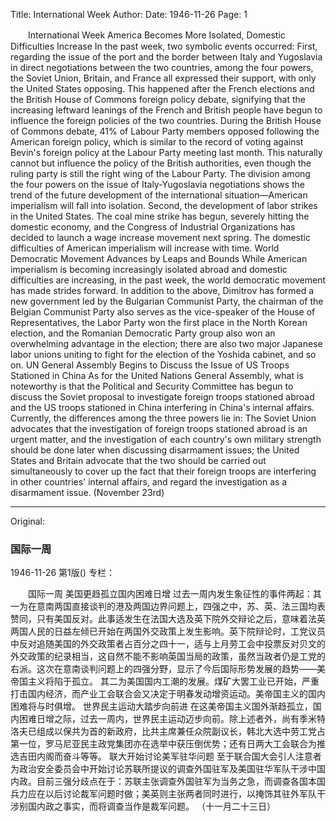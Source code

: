 Title: International Week
Author:
Date: 1946-11-26
Page: 1

　　International Week
    America Becomes More Isolated, Domestic Difficulties Increase
    In the past week, two symbolic events occurred: First, regarding the issue of the port and the border between Italy and Yugoslavia in direct negotiations between the two countries, among the four powers, the Soviet Union, Britain, and France all expressed their support, with only the United States opposing. This happened after the French elections and the British House of Commons foreign policy debate, signifying that the increasing leftward leanings of the French and British people have begun to influence the foreign policies of the two countries. During the British House of Commons debate, 41% of Labour Party members opposed following the American foreign policy, which is similar to the record of voting against Bevin's foreign policy at the Labour Party meeting last month. This naturally cannot but influence the policy of the British authorities, even though the ruling party is still the right wing of the Labour Party. The division among the four powers on the issue of Italy-Yugoslavia negotiations shows the trend of the future development of the international situation—American imperialism will fall into isolation.
    Second, the development of labor strikes in the United States. The coal mine strike has begun, severely hitting the domestic economy, and the Congress of Industrial Organizations has decided to launch a wage increase movement next spring. The domestic difficulties of American imperialism will increase with time.
    World Democratic Movement Advances by Leaps and Bounds
    While American imperialism is becoming increasingly isolated abroad and domestic difficulties are increasing, in the past week, the world democratic movement has made strides forward. In addition to the above, Dimitrov has formed a new government led by the Bulgarian Communist Party, the chairman of the Belgian Communist Party also serves as the vice-speaker of the House of Representatives, the Labor Party won the first place in the North Korean election, and the Romanian Democratic Party group also won an overwhelming advantage in the election; there are also two major Japanese labor unions uniting to fight for the election of the Yoshida cabinet, and so on.
    UN General Assembly Begins to Discuss the Issue of US Troops Stationed in China
    As for the United Nations General Assembly, what is noteworthy is that the Political and Security Committee has begun to discuss the Soviet proposal to investigate foreign troops stationed abroad and the US troops stationed in China interfering in China's internal affairs. Currently, the differences among the three powers lie in: The Soviet Union advocates that the investigation of foreign troops stationed abroad is an urgent matter, and the investigation of each country's own military strength should be done later when discussing disarmament issues; the United States and Britain advocate that the two should be carried out simultaneously to cover up the fact that their foreign troops are interfering in other countries' internal affairs, and regard the investigation as a disarmament issue.
    (November 23rd)



<hr /> 

Original: 


### 国际一周

1946-11-26
第1版()
专栏：

　　国际一周
    美国更趋孤立国内困难日增
    过去一周内发生象征性的事件两起：其一为在意南两国直接谈判的港及两国边界问题上，四强之中，苏、英、法三国均表赞同，只有美国反对。此事适发生在法国大选及英下院外交辩论之后，意味着法英两国人民的日益左倾已开始在两国外交政策上发生影响。英下院辩论时，工党议员中反对追随美国的外交政策者占百分之四十一，适与上月劳工会中投票反对贝文的外交政策的纪录相当，这自然不能不影响英国当局的政策，虽然当政者仍是工党的右派。这次在意南谈判问题上的四强分野，显示了今后国际形势发展的趋势——美帝国主义将陷于孤立。
    其二为美国国内工潮的发展。煤矿大罢工业已开始，严重打击国内经济，而产业工会联合会又决定于明春发动增资运动。美帝国主义的国内困难将与时俱增。
    世界民主运动大踏步向前进
    在这美帝国主义国外渐趋孤立，国内困难日增之际，过去一周内，世界民主运动迈步向前。除上述者外，尚有季米特洛夫已组成以保共为首的新政府，比共主席兼任众院副议长，韩北大选中劳工党占第一位，罗马尼亚民主政党集团亦在选举中获压倒优势；还有日两大工会联合为推选吉田内阁而奋斗等等。
    联大开始讨论美军驻华问题
    至于联合国大会引人注意者为政治安全委员会中开始讨论苏联所提议的调查外国驻军及美国驻华军队干涉中国内政。目前三强分歧点在于：苏联主张调查外国驻军为当务之急，而调查各国本国兵力应在以后讨论裁军问题时做；美英则主张两者同时进行，以掩饰其驻外军队干涉别国内政之事实，而将调查当作是裁军问题。
    （十一月二十三日）
